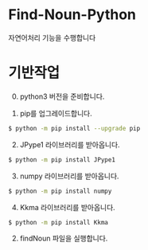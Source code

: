# Find-Noun-Python
자연어처리 기능을 수행합니다


# 기반작업
  0. python3 버전을 준비합니다.

  1. pip를 업그레이드합니다.
  ```bash
  $ python -m pip install --upgrade pip
  ```
  
  2. JPype1 라이브러리를 받아옵니다.
  ```bash
  $ python -m pip install JPype1
  ```
  
  3. numpy 라이브러리를 받아옵니다.
  ```bash
  $ python -m pip install numpy
  ```
  
  4. Kkma 라이브러리를 받아옵니다.
  ```bash
  $ python -m pip install Kkma
  ```
  
2. findNoun 파일을 실행합니다.
